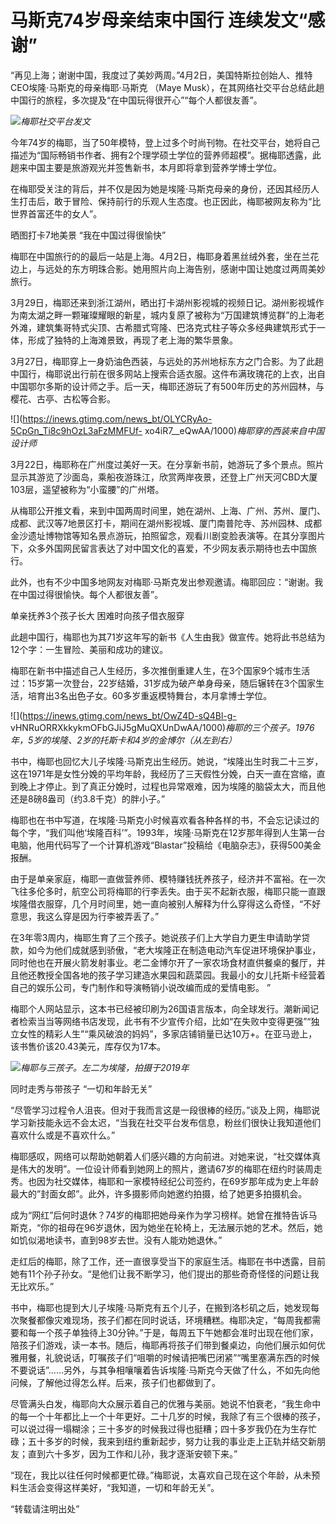 # 马斯克74岁母亲结束中国行 连续发文“感谢”

“再见上海；谢谢中国，我度过了美妙两周。”4月2日，美国特斯拉创始人、推特CEO埃隆·马斯克的母亲梅耶·马斯克 （Maye
Musk），在其网络社交平台总结此趟中国行的旅程，多次提及“在中国玩得很开心”“每个人都很友善”。

![](https://inews.gtimg.com/news_bt/O9l-rAd4xS_ocBaiCUvS26Ax4ho4VagpTIhYHIaBNWU64AA/1000)_梅耶社交平台发文_

今年74岁的梅耶，当了50年模特，登上过多个时尚刊物。在社交平台，她将自己描述为“国际畅销书作者、拥有2个理学硕士学位的营养师超模”。据梅耶透露，此趟来中国主要是旅游观光并签售新书，本月即将拿到营养学博士学位。

在梅耶受关注的背后，并不仅是因为她是埃隆·马斯克母亲的身份，还因其经历人生打击后，敢于冒险、保持前行的乐观人生态度。也正因此，梅耶被网友称为“比世界首富还牛的女人”。

晒图打卡7地美景 “我在中国过得很愉快”

梅耶在中国旅行的的最后一站是上海。4月2日，梅耶身着黑丝绒外套，坐在兰花边上，与远处的东方明珠合影。她用照片向上海告别，感谢中国让她度过两周美妙旅行。

3月29日，梅耶还来到浙江湖州，晒出打卡湖州影视城的视频日记。湖州影视城作为南太湖之畔一颗璀璨耀眼的新星，城内复原了被称为“万国建筑博览群”的上海老外滩，建筑集哥特式尖顶、古希腊式穹隆、巴洛克式柱子等众多经典建筑形式于一体，形成了独特的上海滩景致，再现了老上海的繁华景象。

3月27日，梅耶穿上一身奶油色西装，与远处的苏州地标东方之门合影。为了此趟中国行，梅耶说出行前在很多网站上搜索合适衣服。这件布满玫瑰花的上衣，出自中国鄂尔多斯的设计师之手。后一天，梅耶还游玩了有500年历史的苏州园林，与樱花、古亭、古松等合影。

![](https://inews.gtimg.com/news_bt/OLYCRyAo-5CpGn_Ti8c9hOzL3aFzMMFUf-
xo4iR7__eQwAA/1000)_梅耶穿的西装来自中国设计师_

3月22日，梅耶称在广州度过美好一天。在分享新书前，她游玩了多个景点。照片显示其游览了沙面岛，乘船夜游珠江，欣赏两岸夜景，还登上广州天河CBD大厦103层，遥望被称为“小蛮腰”的广州塔。

从梅耶公开推文看，来到中国两周时间里，她在湖州、上海、广州、苏州、厦门、成都、武汉等7地景区打卡，期间在湖州影视城、厦门南普陀寺、苏州园林、成都金沙遗址博物馆等知名景点游玩，拍照留念，观看川剧变脸表演等。在其分享图片下，众多外国网民留言表达了对中国文化的喜爱，不少网友表示期待也去中国旅行。

此外，也有不少中国多地网友对梅耶·马斯克发出参观邀请。梅耶回应：“谢谢。我在中国过得很愉快。每个人都很友善”。

单亲抚养3个孩子长大 困难时向孩子借衣服穿

此趟中国行，梅耶也为其71岁这年写的新书《人生由我》做宣传。她将此书总结为12个字：一生冒险、美丽和成功的建议。

梅耶在新书中描述自己人生经历，多次推倒重建人生，在3个国家9个城市生活过：15岁第一次登台，22岁结婚，31岁成为破产单身母亲，随后辗转在3个国家生活，培育出3名出色子女。60多岁重返模特舞台，本月拿博士学位。

![](https://inews.gtimg.com/news_bt/OwZ4D-sQ4Bl-g-
vHNRuORRXkkykmOFbGJiJ5gMuQXUnDwAA/1000)_梅耶的三个孩子。1976年，5岁的埃隆、2岁的托斯卡和4岁的金博尔（从左到右）_

书中，梅耶也回忆大儿子埃隆·马斯克出生经历。她说，“埃隆出生时我二十三岁，这在1971年是女性分娩的平均年龄，我经历了三天假性分娩，白天一直在宫缩，直到晚上才停止。到了真正分娩时，过程也异常艰难，因为埃隆的脑袋太大，而且他还是8磅8盎司（约3.8千克）的胖小子。”

梅耶也在书中写道，在埃隆·马斯克小时候喜欢看各种各样的书，不会忘记读过的每个字，“我们叫他‘埃隆百科’”。1993年，埃隆·马斯克在12岁那年得到人生第一台电脑，他用代码写了一个计算机游戏“Blastar”投稿给《电脑杂志》，获得500美金报酬。

由于是单亲家庭，梅耶一直做营养师、模特赚钱抚养孩子，经济并不富裕。在一次飞往多伦多时，航空公司将梅耶的行李丢失。由于买不起新衣服，梅耶只能一直跟埃隆借衣服穿，几个月时间里，她一直向被别人解释为什么穿得这么奇怪，“不好意思，我这么穿是因为行李被弄丢了。”

在3年零3周内，梅耶生育了三个孩子。她说孩子们上大学自力更生申请助学贷款，如今为他们成就感到骄傲，“老大埃隆正在制造电动汽车促进环境保护事业，同时他也在开展火箭发射事业。老二金博尔开了一家农场食材直供餐桌的餐厅，并且他还教授全国各地的孩子学习建造水果园和蔬菜园。我最小的女儿托斯卡经营着自己的娱乐公司，专门制作和导演畅销小说改编而成的爱情电影。
”

梅耶个人网站显示，这本书已经被印刷为26国语言版本，向全球发行。潮新闻记者检索当当等网络书店发现，此书有不少宣传介绍，比如“在失败中变得更强”“独立女性的精彩人生”“乘风破浪的妈妈”，多家店铺销量已达10万+。在亚马逊上，该书售价该20.43美元，库存仅为17本。

![](https://inews.gtimg.com/news_bt/OpzNeLxEOST8qn4YYbK8moiDMzzRN7C1EqmqDDY5Cf91MAA/1000)_梅耶与三孩子。左二为埃隆，拍摄于2019年_

同时走秀与带孩子 “一切和年龄无关”

“尽管学习过程令人沮丧。但对于我而言这是一段很棒的经历。”谈及上网，梅耶说学习新技能永远不会太迟，“当我在社交平台发布信息，粉丝们很快让我知道他们喜欢什么或是不喜欢什么。”

梅耶感叹，网络可以帮助她朝着人们感兴趣的方向前进。对她来说，“社交媒体真是伟大的发明”。一位设计师看到她网上的照片，邀请67岁的梅耶在纽约时装周走秀。也因为社交媒体，梅耶和一家模特经纪公司签约，在69岁那年成为史上年龄最大的”封面女郎”。此外，许多摄影师向她邀约拍摄，给了她更多拍摄机会。

成为“网红”后何时退休？74岁的梅耶把她母亲作为学习榜样。她曾在推特告诉马斯克，“你的祖母在96岁退休，因为她坐在轮椅上，无法展示她的艺术。然后，她如饥似渴地读书，直到98岁去世。没有人能劝她退休。”

走红后的梅耶，除了工作，还一直很享受当下的家庭生活。梅耶在书中透露，目前她有11个孙子孙女。“是他们让我不断学习，他们提出的那些奇奇怪怪的问题让我无比欢乐。”

书中，梅耶也提到大儿子埃隆·马斯克有五个儿子，在搬到洛杉矶之后，她发现每次聚餐都像灾难现场，孩子们都在同时说话，环境糟糕。梅耶决定，“每周我都需要和每一个孩子单独待上30分钟。”于是，每周五下午她都会准时出现在他们家，陪孩子们游戏，读一本书。随后，梅耶再将孩子们带到餐桌边，向他们展示如何优雅用餐，礼貌说话，叮嘱孩子们“咀嚼的时候请把嘴巴闭紧”“嘴里塞满东西的时候不要说话”……另外，与其争相嚷嚷着告诉埃隆·马斯克今天做了什么，不如先向他问候，了解他过得怎么样。后来，孩子们也都做到了。

尽管满头白发，梅耶向大众展示着自己的优雅与美丽。她说不怕衰老，“我生命中的每一个十年都比上一个十年更好。二十几岁的时候，我除了有三个很棒的孩子，可以说过得一塌糊涂；三十多岁的时候我过得也挺糟；四十多岁我仍在为生存忙碌；五十多岁的时候，我来到纽约重新起步，努力让我的事业走上正轨并结交新朋友；直到六十多岁，因为工作和儿孙，我才逐渐安顿下来。”

“现在，我比以往任何时候都更忙碌。”梅耶说，太喜欢自己现在这个年龄，从未预料生活会变得这样美好，“我知道，一切和年龄无关”。

“转载请注明出处”

